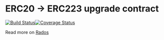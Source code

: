 # ERC20 -> ERC223 upgrade contract
[![Build Status](https://travis-ci.org/rados-io/erc223-shim.svg?branch=master)](https://travis-ci.org/rados-io/erc223-shim)[![Coverage Status](https://coveralls.io/repos/github/rados-io/erc223-shim/badge.svg?branch=master)](https://coveralls.io/github/rados-io/erc223-shim?branch=master)

Read more on [Rados](https://rados.io)

